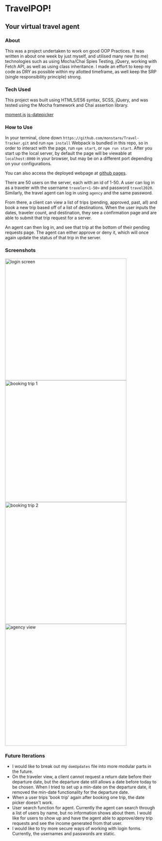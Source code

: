 # TravelPOP!
## Your virtual travel agent

### About
This was a project undertaken to work on good OOP Practices. It was written in about one week by just myself, and utilised many new (to me) technologies such as using Mocha/Chai Spies Testing, jQuery, working with Fetch API, as well as using class inheritance. I made an effort to keep my code as DRY as possible within my allotted timeframe, as well keep the SRP (single responsibility principle) strong. 

### Tech Used
This project was built using HTML5/ES6 syntax, SCSS, jQuery, and was tested using the Mocha framework and Chai assertion library. 

[moment.js](https://github.com/moment/moment)
[js-datepicker](https://github.com/moment/moment)

### How to Use
In your terminal, clone down `https://github.com/monstaro/Travel-Tracker.git` and run `npm install` 
Webpack is bundled in this repo, so in order to interact with the page, run `npm start`, or `npm run start`. After you start up the local server, by default the page will be viewable at `localhost:8000` in your browser, but may be on a different port depending on your configurations. 

You can also access the deployed webpage at [github pages](https://monstaro.github.io/Travel-Tracker/).

There are 50 users on the server, each with an id of 1-50. A user can log in as a traveler with the username `traveler<1-50>` and password `travel2020`. Similarly, the travel agent can log in using `agency` and the same password.

From there, a client can view a list of trips (pending, approved, past, all) and book a new trip based off of a list of destinations. When the user inputs the dates, traveler count, and destination, they see a confirmation page and are able to submit that trip request for a server.

An agent can then log in, and see that trip at the bottom of their pending requests page. The agent can either approve or deny it, which will once again update the status of that trip in the server. 

### Screenshots

<img width="400" alt="login screen" src="https://user-images.githubusercontent.com/32964891/75829277-01204f80-5d6b-11ea-9153-3e65cc6dc799.png">
<img width="400" alt="booking trip 1" src="https://user-images.githubusercontent.com/32964891/75829278-01b8e600-5d6b-11ea-8646-d59912ce5436.png">
<img width="400" alt="booking trip 2" src="https://user-images.githubusercontent.com/32964891/75829280-01b8e600-5d6b-11ea-856b-d30c9a9d67fe.png">
<img width="400" alt="agency view" src="https://user-images.githubusercontent.com/32964891/75829281-02517c80-5d6b-11ea-8a17-5ab1d0d96d4c.png">


### Future Iterations
- I would like to break out my `domUpdates` file into more modular parts in the future. 
- On the traveler view, a client cannot request a return date before their departure date, but the departure date still allows a date before today to be chosen. When I tried to set up a min-date on the departure date, it removed the min-date functionality for the departure date. 
- When a user trips 'book trip' again after booking one trip, the date picker doesn't work. 
- User search function for agent. Currently the agent can search through a list of users by name, but no information shows about them. I would like for users to show up and have the agent able to approve/deny trip requests and see the income generated from that user. 
- I would like to try more secure ways of working with login forms. Currently, the usernames and passwords are static. 
